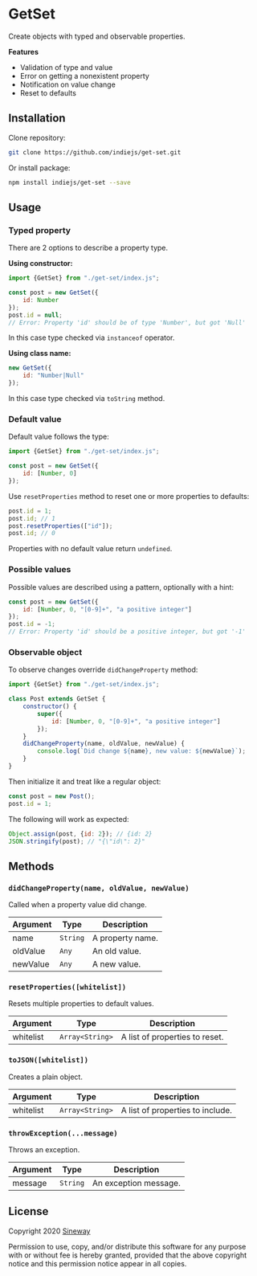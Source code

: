 # GetSet

Create objects with typed and observable properties.

**Features**
- Validation of type and value
- Error on getting a nonexistent property
- Notification on value change
- Reset to defaults

## Installation

Clone repository:

```sh
git clone https://github.com/indiejs/get-set.git
```

Or install package:

```sh
npm install indiejs/get-set --save
```

## Usage

### Typed property

There are 2 options to describe a property type.

**Using constructor:**

```js
import {GetSet} from "./get-set/index.js";

const post = new GetSet({
    id: Number
});
post.id = null;
// Error: Property 'id' should be of type 'Number', but got 'Null'
```

In this case type checked via `instanceof` operator.

**Using class name:**

```js
new GetSet({
    id: "Number|Null"
});
```

In this case type checked via `toString` method.


### Default value

Default value follows the type:

```js
import {GetSet} from "./get-set/index.js";

const post = new GetSet({
    id: [Number, 0]
});

```

Use `resetProperties` method to reset one or more properties to defaults:

```js
post.id = 1;
post.id; // 1
post.resetProperties(["id"]);
post.id; // 0
```

Properties with no default value return `undefined`.

### Possible values

Possible values are described using a pattern, optionally with a hint:

```js
const post = new GetSet({
    id: [Number, 0, "[0-9]+", "a positive integer"]
});
post.id = -1;
// Error: Property 'id' should be a positive integer, but got '-1'
```

### Observable object

To observe changes override `didChangeProperty` method:

```js
import {GetSet} from "./get-set/index.js";

class Post extends GetSet {
    constructor() {
        super({
            id: [Number, 0, "[0-9]+", "a positive integer"]
        });
    }
    didChangeProperty(name, oldValue, newValue) {
        console.log(`Did change ${name}, new value: ${newValue}`);
    }
}
```

Then initialize it and treat like a regular object:

```js
const post = new Post();
post.id = 1;
```

The following will work as expected:

```js
Object.assign(post, {id: 2}); // {id: 2}
JSON.stringify(post); // "{\"id\": 2}"
```

## Methods

### `didChangeProperty(name, oldValue, newValue)`

Called when a property value did change.

Argument  | Type             | Description
----------|------------------|-----------------
name      | `String`         | A property name.
oldValue  | `Any`            | An old value.
newValue  | `Any`            | A new value.

### `resetProperties([whitelist])`

Resets multiple properties to default values.

Argument  | Type             | Description
----------|------------------|-----------------
whitelist | `Array<String>`  | A list of properties to reset.

### `toJSON([whitelist])`

Creates a plain object.

Argument  | Type             | Description
----------|------------------|-----------------
whitelist | `Array<String>`  | A list of properties to include.

### `throwException(...message)`

Throws an exception.

Argument  | Type             | Description
----------|------------------|-----------------
message   | `String`         | An exception message.

## License

Copyright 2020 [Sineway](https://github.com/sineway)

Permission to use, copy, and/or distribute this software for any purpose
with or without fee is hereby granted, provided that the above copyright notice
and this permission notice appear in all copies.
